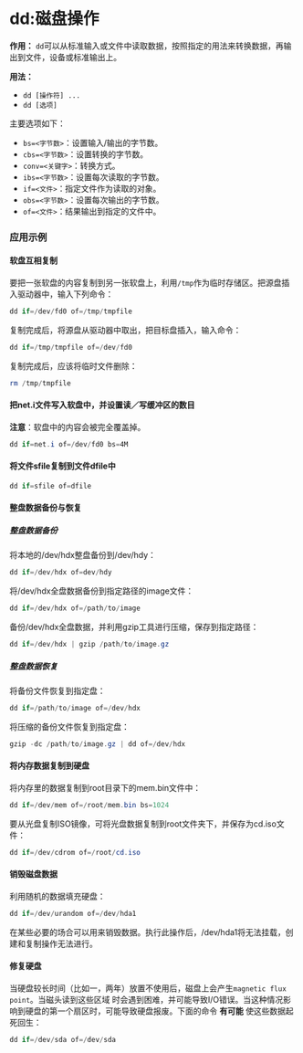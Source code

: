 dd:磁盘操作
======================================

**作用：** `dd`可以从标准输入或文件中读取数据，按照指定的用法来转换数据，再输出到文件，设备或标准输出上。

**用法：**
+ `dd [操作符] ...`
+ `dd [选项]`

主要选项如下：
+ `bs=<字节数>`：设置输入/输出的字节数。
+ `cbs=<字节数>`：设置转换的字节数。
+ `conv=<关键字>`：转换方式。
+ `ibs=<字节数>`：设置每次读取的字节数。
+ `if=<文件>`：指定文件作为读取的对象。
+ `obs=<字节数>`：设置每次输出的字节数。
+ `of=<文件>`：结果输出到指定的文件中。

### 应用示例
#### 软盘互相复制
要把一张软盘的内容复制到另一张软盘上，利用`/tmp`作为临时存储区。把源盘插入驱动器中，输入下列命令：
```powershell
dd if=/dev/fd0 of=/tmp/tmpfile
```
复制完成后，将源盘从驱动器中取出，把目标盘插入，输入命令：
```powershell
dd if=/tmp/tmpfile of=/dev/fd0
```
复制完成后，应该将临时文件删除：
```powershell
rm /tmp/tmpfile
```
#### 把net.i文件写入软盘中，并设置读／写缓冲区的数目
**注意**：软盘中的内容会被完全覆盖掉。
```powershell
dd if=net.i of=/dev/fd0 bs=4M
```
#### 将文件sfile复制到文件dfile中
```powershell
dd if=sfile of=dfile
```
#### 整盘数据备份与恢复
##### 整盘数据备份
将本地的/dev/hdx整盘备份到/dev/hdy：
```powershell
dd if=/dev/hdx of=dev/hdy
```
将/dev/hdx全盘数据备份到指定路径的image文件：
```powershell
dd if=/dev/hdx of=/path/to/image
```
备份/dev/hdx全盘数据，并利用gzip工具进行压缩，保存到指定路径：
```powershell
dd if=/dev/hdx | gzip /path/to/image.gz
```
##### 整盘数据恢复
将备份文件恢复到指定盘：
```powershell
dd if=/path/to/image of=/dev/hdx
```
将压缩的备份文件恢复到指定盘：
```powershell
gzip -dc /path/to/image.gz | dd of=/dev/hdx
```
#### 将内存数据复制到硬盘
将内存里的数据复制到root目录下的mem.bin文件中：
```powershell
dd if=/dev/mem of=/root/mem.bin bs=1024
```
要从光盘复制ISO镜像，可将光盘数据复制到root文件夹下，并保存为cd.iso文件：
```powershell
dd if=/dev/cdrom of=/root/cd.iso
```
#### 销毁磁盘数据
利用随机的数据填充硬盘：
```powershell
dd if=/dev/urandom of=/dev/hda1
```
在某些必要的场合可以用来销毁数据。执行此操作后，/dev/hda1将无法挂载，创建和复制操作无法进行。
#### 修复硬盘
当硬盘较长时间（比如一，两年）放置不使用后，磁盘上会产生`magnetic flux point`。当磁头读到这些区域
时会遇到困难，并可能导致I/O错误。当这种情况影响到硬盘的第一个扇区时，可能导致硬盘报废。下面的命令
**有可能** 使这些数据起死回生：
```powershell
dd if=/dev/sda of=/dev/sda
```
